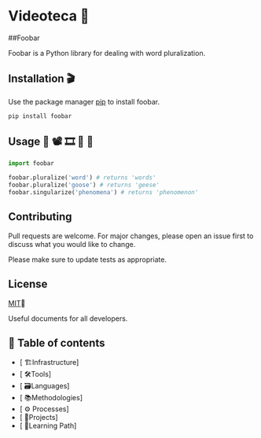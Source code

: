 # Videoteca 🎥 # 

##Foobar
   
   Foobar is a Python library for dealing with word pluralization.
   
   ## Installation 🎬
   
   Use the package manager [pip](https://pip.pypa.io/en/stable/) to install foobar.
   
   ```bash
   pip install foobar
   ```
   
   ## Usage 🎦 📽️ 🎞️ 📝 📕
   
   ```python
   import foobar
   
   foobar.pluralize('word') # returns 'words'
   foobar.pluralize('goose') # returns 'geese'
   foobar.singularize('phenomena') # returns 'phenomenon'
   ```
   
   ## Contributing
   Pull requests are welcome. For major changes, please open an issue first to discuss what you would like to change.
   
   Please make sure to update tests as appropriate.
   
   ## License
   [MIT](https://choosealicense.com/licenses/mit/)📓

Useful documents for all developers.

## 📜 Table of contents

- [ 🏗️Infrastructure]
- [ 🛠Tools]
- [ 🗃️Languages]
- [ 📚Methodologies]
- [ ⚙️ Processes]
- [ 🚀Projects]
- [ 📖Learning Path]